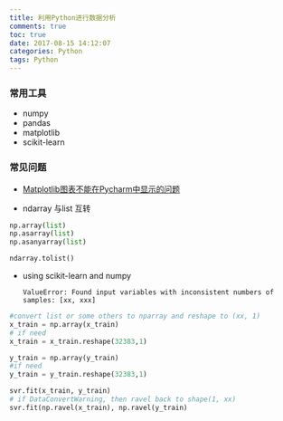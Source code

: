 ```yaml
---
title: 利用Python进行数据分析
comments: true
toc: true
date: 2017-08-15 14:12:07
categories: Python
tags: Python
---
```


### 常用工具

- numpy
- pandas
- matplotlib
- scikit-learn

<!--more-->

### 常见问题

- [ Matplotlib图表不能在Pycharm中显示的问题](http://blog.csdn.net/xinluqishi123/article/details/63523531)

- ndarray 与list 互转

```python
np.array(list)
np.asarray(list)
np.asanyarray(list)

ndarray.tolist()
```
- using scikit-learn and numpy

    `ValueError: Found input variables with inconsistent numbers of samples: [xx, xxx]`

```python
#convert list or some others to nparray and reshape to (xx, 1)
x_train = np.array(x_train)
# if need
x_train = x_train.reshape(32383,1)

y_train = np.array(y_train)
#if need
y_train = y_train.reshape(32383,1)

svr.fit(x_train, y_train)
# if DataConvertWarning, then ravel back to shape(1, xx)
svr.fit(np.ravel(x_train), np.ravel(y_train)
```